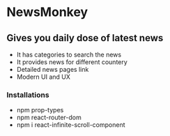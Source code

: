 # NewsMonkey 
## Gives you daily dose of latest news

- It has categories to search the news
- It provides news for different countery
- Detailed news pages link
- Modern UI and UX


### Installations
- npm prop-types
- npm react-router-dom
- npm i react-infinite-scroll-component